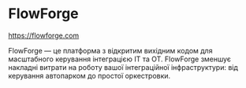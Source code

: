 # FlowForge 

https://flowforge.com

FlowForge — це платформа з відкритим вихідним кодом для масштабного керування інтеграцією ІТ та ОТ. FlowForge зменшує накладні витрати на роботу вашої інтеграційної інфраструктури: від керування автопарком до простої оркестровки.